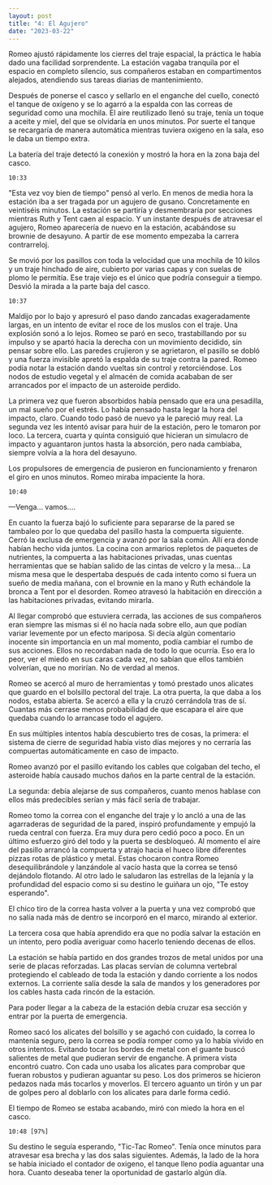 ```yaml
---
layout: post
title: "4: El Agujero"
date: "2023-03-22"
---
```


Romeo ajustó rápidamente los cierres del traje espacial, la práctica le había dado una facilidad sorprendente. La estación vagaba tranquila por el espacio en completo silencio, sus compañeros estaban en compartimentos alejados, atendiendo sus tareas diarias de mantenimiento.

Después de ponerse el casco y sellarlo en el enganche del cuello, conectó el tanque de oxígeno y se lo agarró a la espalda con las correas de seguridad como una mochila. El aire reutilizado llenó su traje, tenía un toque a aceite y miel, del que se olvidaría en unos minutos. Por suerte el tanque se recargaría de manera automática mientras tuviera oxigeno en la sala, eso le daba un tiempo extra.

La batería del traje detectó la conexión y mostró la hora en la zona baja del casco.

`10:33`

"Esta vez voy bien de tiempo" pensó al verlo. En menos de media hora la estación iba a ser tragada por un agujero de gusano. Concretamente en veintiséis minutos. La estación se partiría y desmembraría por secciones mientras Ruth y Tent caen al espacio. Y un instante después de atravesar el agujero, Romeo aparecería de nuevo en la estación, acabándose su brownie de desayuno. A partir de ese momento empezaba la carrera contrarreloj.

Se movió por los pasillos con toda la velocidad que una mochila de 10 kilos y un traje hinchado de aire, cubierto por varias capas y con suelas de plomo le permitía. Ese traje viejo es el único que podría conseguir a tiempo. Desvió la mirada a la parte baja del casco.

`10:37`

Maldijo por lo bajo y apresuró el paso dando zancadas exageradamente largas, en un intento de evitar el roce de los muslos con el traje. Una explosión sonó a lo lejos. Romeo se paró en seco, trastabillando por su impulso y se apartó hacia la derecha con un movimiento decidido, sin pensar sobre ello. Las paredes crujieron y se agrietaron, el pasillo se dobló y una fuerza invisible apretó la espalda de su traje contra la pared. Romeo podía notar la estación dando vueltas sin control y retorciéndose. Los nodos de estudio vegetal y el almacén de comida acababan de ser arrancados por el impacto de un asteroide perdido.

La primera vez que fueron absorbidos había pensado que era una pesadilla, un mal sueño por el estrés. Lo había pensado hasta legar la hora del impacto, claro. Cuando todo pasó de nuevo ya le pareció muy real. La segunda vez les intentó avisar para huir de la estación, pero le tomaron por loco. La tercera, cuarta y quinta consiguió que hicieran un simulacro de impacto y aguantaron juntos hasta la absorción, pero nada cambiaba, siempre volvía a la hora del desayuno.

Los propulsores de emergencia de pusieron en funcionamiento y frenaron el giro en unos minutos. Romeo miraba impaciente la hora.

`10:40`

—Venga... vamos....

En cuanto la fuerza bajó lo suficiente para separarse de la pared se tambaleo por lo que quedaba del pasillo hasta la compuerta siguiente. Cerró la exclusa de emergencia y avanzó por la sala común. Allí era donde habían hecho vida juntos. La cocina con armarios repletos de paquetes de nutrientes, la compuerta a las habitaciones privadas, unas cuentas herramientas que se habían salido de las cintas de velcro y la mesa... La misma mesa que le despertaba después de cada intento como si fuera un sueño de media mañana, con el brownie en la mano y Ruth echándole la bronca a Tent por el desorden. Romeo atravesó  la habitación en dirección a las habitaciones privadas, evitando mirarla.

Al llegar comprobó que estuviera cerrada, las acciones de sus compañeros eran siempre las mismas si él no hacía nada sobre ello, aun que podían variar levemente por un efecto mariposa.  Si decía algún comentario inocente sin importancia en un mal momento, podía cambiar el rumbo de sus acciones. Ellos no recordaban nada de todo lo que ocurría. Eso era lo peor, ver el miedo en sus caras cada vez, no sabían que ellos también volverían, que no morirían. No de verdad al menos.

Romeo se acercó al muro de herramientas y tomó prestado unos alicates que guardo en el bolsillo pectoral del traje. La otra puerta, la que daba a los nodos, estaba abierta. Se acercó a ella y la cruzó cerrándola tras de sí. Cuantas más cerrase menos probabilidad de que escapara el aire que quedaba cuando lo arrancase todo el agujero.

En sus múltiples intentos había descubierto tres de cosas, la primera: el sistema de cierre de seguridad había visto días mejores y no cerraría las compuertas automáticamente en caso de impacto.

Romeo avanzó por el pasillo evitando los cables que colgaban del techo, el asteroide había causado muchos daños en la parte central de la estación.

La segunda: debía alejarse de sus compañeros, cuanto menos hablase con ellos más predecibles serían y más fácil sería de trabajar.

Romeo tomo la correa con el enganche del traje y lo ancló a una de las agarraderas de seguridad de la pared, inspiró profundamente y empujó la rueda central con fuerza. Era muy dura pero cedió poco a poco. En un último esfuerzo giró del todo y la puerta se desbloqueó. Al momento el aire del pasillo arrancó la compuerta y atrajo hacia el hueco libre diferentes pizzas rotas de plástico y metal. Estas chocaron contra Romeo desequilibrándole y lanzándole al vacío hasta que la correa se tensó dejándolo flotando.  Al otro lado le saludaron las estrellas de la lejanía y la profundidad del espacio como si su destino le guiñara un ojo, "Te estoy esperando".

El chico tiro de la correa hasta volver a la puerta  y una vez comprobó que no salía nada más de dentro se incorporó en el marco, mirando al exterior.

La tercera cosa que había aprendido era que no podía salvar la estación en un intento, pero podía averiguar como hacerlo teniendo decenas de ellos.

La estación se había partido en dos grandes trozos de metal unidos por una serie de placas reforzadas. Las placas servían de columna vertebral protegiendo el cableado de toda la estación y dando corriente a los nodos externos. La corriente salía desde la sala de mandos y los generadores por los cables hasta cada rincón de la estación.

Para poder llegar a la cabeza de la estación debía cruzar esa sección y entrar por la puerta de emergencia.

Romeo sacó los alicates del bolsillo y se agachó con cuidado, la correa lo mantenía seguro, pero la correa se podía romper como ya lo había vivido en otros intentos. Evitando tocar los bordes de metal con el guante buscó salientes de metal que pudieran servir de enganche. A primera vista encontró cuatro. Con cada uno usaba los alicates para comprobar que fueran robustos y pudieran  aguantar su peso. Los dos primeros se hicieron pedazos nada más tocarlos y moverlos. El tercero aguanto un tirón y un par de golpes pero al doblarlo con los alicates para darle forma cedió.

El tiempo de Romeo se estaba acabando, miró con miedo la hora en el casco.

`10:48 [97%]`

Su destino le seguía esperando, "Tic-Tac Romeo". Tenía once minutos para atravesar esa brecha y las dos salas siguientes. Además, la lado de la hora se había iniciado el contador de oxigeno, el tanque lleno podía aguantar una hora. Cuanto deseaba tener la oportunidad de gastarlo algún día.
